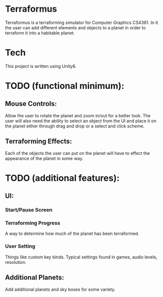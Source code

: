 # Terraformus
Terraformus is a terraforming simulator for Computer Graphics CS4361.
In it the user can add different elements and objects to a planet in order to terraform it into a habitable planet.

# Tech
This project is written using Unity6.

# TODO (functional minimum):
## Mouse Controls:
Allow the user to rotate the planet and zoom in/out for a better look.
The user will also need the ability to select an object from the UI and place it on the planet either through drag and drop or a select and click scheme.

## Terraforming Effects:
Each of the objects the user can put on the planet will have to effect the appearance of the planet in some way.

# TODO (additional features):
## UI:
### Start/Pause Screen
### Terraforming Progress
A way to determine how much of the planet has been terraformed.
### User Setting
Things like custom key binds. Typical settings found in games, audio levels, resolution.

## Additional Planets:
Add additional planets and sky boxes for some variety.
